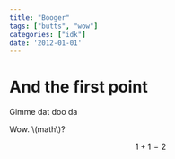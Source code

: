```yaml
---
title: "Booger"
tags: ["butts", "wow"]
categories: ["idk"]
date: '2012-01-01'
---
```


# And the first point
Gimme dat doo da


Wow. \\(math\\)? 


$$1+1=2$$
